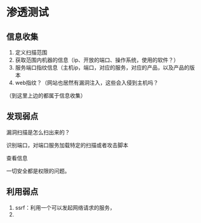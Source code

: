 # 渗透测试

## 信息收集

1. 定义扫描范围
2. 获取范围内机器的信息（ip、开放的端口、操作系统，使用的软件？）
3. 服务端口指纹信息（主机ip，端口，对应的服务，对应的产品，以及产品的版本
4. web指纹？（网站也居然有漏洞注入，这些会入侵到主机吗？

（到这里上边的都属于信息收集）

## 发现弱点

漏洞扫描是怎么扫出来的？

识别端口，对端口服务加载特定的扫描或者攻击脚本

查看信息

一切安全都是权限的问题。





## 利用弱点

1. ssrf：利用一个可以发起网络请求的服务，
2. 

